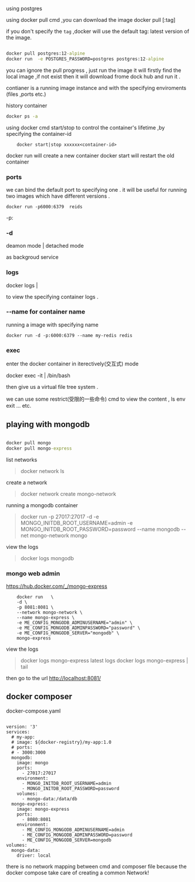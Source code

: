 
using postgres

using docker pull cmd ,you can download the image
docker pull <image-id>[:tag]

if you don't specify the `tag` ,docker will use the default tag: latest version of the image.

~~~cmd

docker pull postgres:12-alpine
docker run  -e POSTGRES_PASSWORD=postgres postgres:12-alpine

~~~
you can ignore the pull progress , just run the image it will firstly find the local image ,if not exist then it will download frome dock hub and run it .


contianer is a running image instance and with the specifying enviroments (files ,ports etc.)

history container

~~~cmd
docker ps -a
~~~

using docker cmd start/stop to control the container's lifetime ,by specifying the container-id

~~~
    docker start|stop xxxxxx<container-id>
~~~

docker run will create a new container 
docker start will restart the old container

### ports
we can bind the default port to specifying one . it will be useful for running two images which have different versions .

~~~
docker run -p6000:6379  reids
~~~

-p<host-port>:<container-port>

### -d
deamon mode | detached mode

as backgroud service 

### logs
docker logs <container-id>|<container-name>

to view the specifying container logs .

### --name for container name
running a image with specifying name

~~~
docker run -d -p:6000:6379 --name my-redis redis
~~~

### exec
enter the docker container in iterectively(交互式) mode

docker exec -it <container-id>|<contianer-name> /bin/bash

then give us a virtual file tree system .

we can use some restrict(受限的一些命令) cmd to view the content , ls  env  exit ... etc.


## playing with mongodb

~~~cmd

docker pull mongo
docker pull mongo-express
~~~

list networks 
> docker network ls

create a network 
> docker network create mongo-network

running a mongodb container 
> docker run -p 27017:27017 -d  -e MONGO_INITDB_ROOT_USERNAME=admin -e MONGO_INITDB_ROOT_PASSWORD=password --name mongodb --net mongo-network  mongo

view the logs
> docker logs mongodb

### mongo web admin
 https://hub.docker.com/_/mongo-express

~~~
    docker run   \
    -d \
    -p 8081:8081 \
    --network mongo-network \
    --name mongo-express \
    -e ME_CONFIG_MONGODB_ADMINUSERNAME="admin" \
    -e ME_CONFIG_MONGODB_ADMINPASSWORD="password" \
    -e ME_CONFIG_MONGODB_SERVER="mongodb" \
    mongo-express

~~~

view the logs
>  docker logs mongo-express
latest logs
> docker logs mongo-express | tail 

then go to the url [http://localhost:8081/](http://localhost:8081/)

## docker composer

docker-compose.yaml 
~~~

version: '3'
services:
  # my-app:
  # image: ${docker-registry}/my-app:1.0
  # ports:
  # - 3000:3000
  mongodb:
    image: mongo
    ports:
      - 27017:27017
    environment:
      - MONGO_INITDB_ROOT_USERNAME=admin
      - MONGO_INITDB_ROOT_PASSWORD=password
    volumes:
      - mongo-data:/data/db
  mongo-express:
    image: mongo-express
    ports:
      - 8080:8081
    environment:
      - ME_CONFIG_MONGODB_ADMINUSERNAME=admin
      - ME_CONFIG_MONGODB_ADMINPASSWORD=password
      - ME_CONFIG_MONGODB_SERVER=mongodb
volumes:
  mongo-data:
    driver: local
~~~

there is no network mapping between cmd and composer file
because the docker compose take care of creating a common Network!